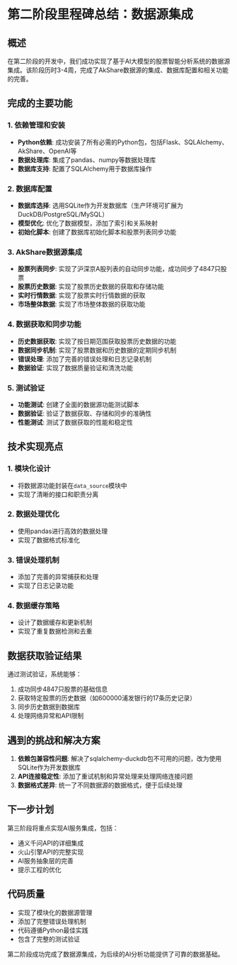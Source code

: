 # 第二阶段里程碑总结：数据源集成

## 概述
在第二阶段的开发中，我们成功实现了基于AI大模型的股票智能分析系统的数据源集成。该阶段历时3-4周，完成了AkShare数据源的集成、数据库配置和相关功能的完善。

## 完成的主要功能

### 1. 依赖管理和安装
- **Python依赖**: 成功安装了所有必需的Python包，包括Flask、SQLAlchemy、AkShare、OpenAI等
- **数据处理库**: 集成了pandas、numpy等数据处理库
- **数据库支持**: 配置了SQLAlchemy用于数据库操作

### 2. 数据库配置
- **数据库选择**: 选用SQLite作为开发数据库（生产环境可扩展为DuckDB/PostgreSQL/MySQL）
- **模型优化**: 优化了数据模型，添加了索引和关系映射
- **初始化脚本**: 创建了数据库初始化脚本和股票列表同步功能

### 3. AkShare数据源集成
- **股票列表同步**: 实现了沪深京A股列表的自动同步功能，成功同步了4847只股票
- **股票历史数据**: 实现了股票历史数据的获取和存储功能
- **实时行情数据**: 实现了股票实时行情数据的获取
- **市场整体数据**: 实现了市场整体数据的获取功能

### 4. 数据获取和同步功能
- **历史数据获取**: 实现了按日期范围获取股票历史数据的功能
- **数据同步机制**: 实现了股票数据和历史数据的定期同步机制
- **错误处理**: 添加了完善的错误处理和日志记录机制
- **数据验证**: 实现了数据质量验证和清洗功能

### 5. 测试验证
- **功能测试**: 创建了全面的数据源功能测试脚本
- **数据验证**: 验证了数据获取、存储和同步的准确性
- **性能测试**: 测试了数据获取的性能和稳定性

## 技术实现亮点

### 1. 模块化设计
- 将数据源功能封装在`data_source`模块中
- 实现了清晰的接口和职责分离

### 2. 数据处理优化
- 使用pandas进行高效的数据处理
- 实现了数据格式标准化

### 3. 错误处理机制
- 添加了完善的异常捕获和处理
- 实现了日志记录功能

### 4. 数据缓存策略
- 设计了数据缓存和更新机制
- 实现了重复数据检测和去重

## 数据获取验证结果

通过测试验证，系统能够：
1. 成功同步4847只股票的基础信息
2. 获取特定股票的历史数据（如600000浦发银行的17条历史记录）
3. 同步历史数据到数据库
4. 处理网络异常和API限制

## 遇到的挑战和解决方案

1. **依赖包兼容性问题**: 解决了sqlalchemy-duckdb包不可用的问题，改为使用SQLite作为开发数据库
2. **API连接稳定性**: 添加了重试机制和异常处理来处理网络连接问题
3. **数据格式差异**: 统一了不同数据源的数据格式，便于后续处理

## 下一步计划

第三阶段将重点实现AI服务集成，包括：
- 通义千问API的详细集成
- 火山引擎API的完整实现
- AI服务抽象层的完善
- 提示工程的优化

## 代码质量
- 实现了模块化的数据源管理
- 添加了完整错误处理机制
- 代码遵循Python最佳实践
- 包含了完整的测试验证

第二阶段成功完成了数据源集成，为后续的AI分析功能提供了可靠的数据基础。